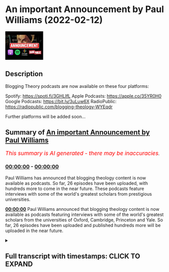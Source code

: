 # An important Announcement by Paul Williams (2022-02-12)

![alt An important Announcement by Paul Williams](fNgzPfNtmO0.jpg "An important Announcement by Paul Williams")

## Description

Blogging Theory podcasts are now available on these four platforms:

Spotify: https://spoti.fi/3GHLIfL
Apple Podcasts: https://apple.co/35YR0H0
Google Podcasts: https://bit.ly/3uLuw6X
RadioPublic: https://radiopublic.com/blogging-theology-WYEqdr

Further platforms will be added soon...

## Summary of [An important Announcement by Paul Williams](https://www.youtube.com/watch?v=fNgzPfNtmO0)


*<span style="color:red; font-size:125%">This summary is AI generated - there may be inaccuracies</span>. [](/)*

### [00:00:00](https://www.youtube.com/watch?v=fNgzPfNtmO0&t=0) - [00:00:00](https://www.youtube.com/watch?v=fNgzPfNtmO0&t=0)

Paul Williams has announced that blogging theology content is now available as podcasts. So far, 26 episodes have been uploaded, with hundreds more to come in the near future. These podcasts feature interviews with some of the world's greatest scholars from prestigious universities.

**[00:00:00](https://www.youtube.com/watch?v=fNgzPfNtmO0&t=0)** Paul Williams announced that blogging theology content is now available as podcasts featuring interviews with some of the world's greatest scholars from the universities of Oxford, Cambridge, Princeton and Yale. So far, 26 episodes have been uploaded and published hundreds more will be uploaded in the near future.

<details><summary><h2>Full transcript with timestamps: CLICK TO EXPAND</h2></summary>

[0:00:00](https://youtu.be/fNgzPfNtmO0?t=0) i'm thrilled to announce that the very  
[0:00:02](https://youtu.be/fNgzPfNtmO0?t=2) best of blogging theology content is now  
[0:00:06](https://youtu.be/fNgzPfNtmO0?t=6) available as podcasts  
[0:00:08](https://youtu.be/fNgzPfNtmO0?t=8) featuring interviews with some of the  
[0:00:10](https://youtu.be/fNgzPfNtmO0?t=10) world's greatest scholars from the  
[0:00:12](https://youtu.be/fNgzPfNtmO0?t=12) universities of oxford cambridge  
[0:00:14](https://youtu.be/fNgzPfNtmO0?t=14) princeton and yale  
[0:00:17](https://youtu.be/fNgzPfNtmO0?t=17) listen to interviews with distinguished  
[0:00:19](https://youtu.be/fNgzPfNtmO0?t=19) scholars of islam and christianity such  
[0:00:22](https://youtu.be/fNgzPfNtmO0?t=22) as professor aliya tai of zaytuna  
[0:00:25](https://youtu.be/fNgzPfNtmO0?t=25) college  
[0:00:26](https://youtu.be/fNgzPfNtmO0?t=26) so far 26 episodes have been uploaded  
[0:00:30](https://youtu.be/fNgzPfNtmO0?t=30) and published hundreds more will be  
[0:00:32](https://youtu.be/fNgzPfNtmO0?t=32) uploaded in the near future god willing  
[0:00:36](https://youtu.be/fNgzPfNtmO0?t=36) blogging theology podcasts are now  
[0:00:38](https://youtu.be/fNgzPfNtmO0?t=38) available on these four platforms  
[0:00:42](https://youtu.be/fNgzPfNtmO0?t=42) spotify apple podcasts google podcasts  
[0:00:46](https://youtu.be/fNgzPfNtmO0?t=46) and radio public  
[0:00:48](https://youtu.be/fNgzPfNtmO0?t=48) further platforms will be added soon  
[0:00:51](https://youtu.be/fNgzPfNtmO0?t=51) stay tuned till next time  

</details>
